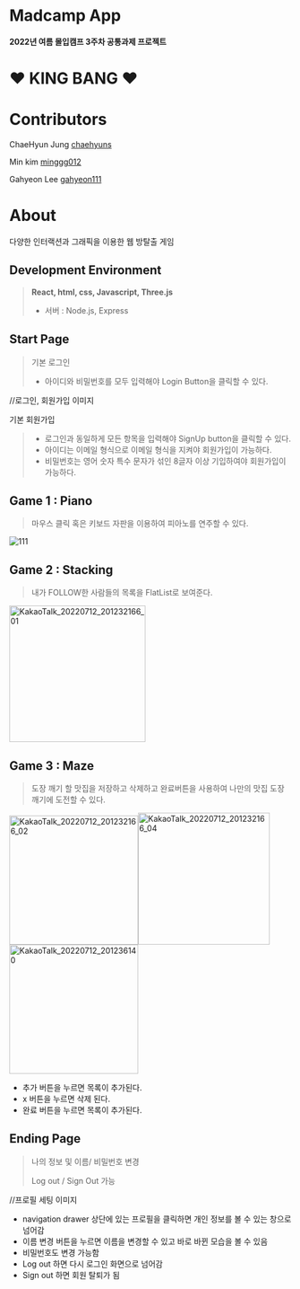 # Madcamp App
**2022년 여름 몰입캠프 3주차 공통과제 프로젝트**





#  ♥️ KING BANG ♥️

# Contributors
ChaeHyun Jung
[chaehyuns][chaehyuns link]

[chaehyuns link]: https://github.com/chaehyuns

Min kim
[minggg012][minggg012 link]

[minggg012 link]: https://github.com/minggg012

Gahyeon Lee
[gahyeon111][gahyeon111 link]

[gahyeon111 link]: https://github.com/gahyeon111



# About
다양한 인터랙션과 그래픽을 이용한 웹 방탈출 게임
 
 
 

## Development Environment

> **React, html, css, Javascript, Three.js**
>
>  * 서버 : Node.js, Express
>

## Start Page

> 기본 로그인
> * 아이디와 비밀번호를 모두 입력해야 Login Button을 클릭할 수 있다.


//로그인, 회원가입 이미지

기본 회원가입
>* 로그인과 동일하게 모든 항목을 입력해야 SignUp button을 클릭할 수 있다.
>* 아이디는 이메일 형식으로 이메일 형식을 지켜야 회원가입이 가능하다.
>* 비밀번호는 영어 숫자 특수 문자가 섞인 8글자 이상 기입하여야 회원가입이 가능하다.
>




## Game 1 : Piano

> 마우스 클릭 혹은 키보드 자판을 이용하여 피아노를 연주할 수 있다.
> 
> 

![111](https://user-images.githubusercontent.com/80222352/178474791-3b8b17b4-ad94-4239-b77f-fa333639080c.gif)



## Game 2 : Stacking

 
> 내가 FOLLOW한 사람들의 목록을 FlatList로 보여준다.

<img width="243" alt="KakaoTalk_20220712_201232166_01" src="https://user-images.githubusercontent.com/80222352/178477409-57ec2ab7-8904-42f5-93c2-3d0caaba6833.png">



## Game 3 : Maze 

> 도장 깨기 할 맛집을 저장하고 삭제하고 완료버튼을 사용하여 나만의 맛집 도장 깨기에 도전할 수 있다. 

<img width="230" alt="KakaoTalk_20220712_201232166_02" src="https://user-images.githubusercontent.com/80222352/178477411-b44bf56e-c4bb-48a2-8bbe-74ce973645f8.png"><img width="235" alt="KakaoTalk_20220712_201232166_04" src="https://user-images.githubusercontent.com/80222352/178477416-175348f9-ef54-41f3-be54-5850a0378902.png"><img width="230" alt="KakaoTalk_20220712_201236140" src="https://user-images.githubusercontent.com/80222352/178477421-2d8e17f0-5324-481d-a6ba-36df9598165a.png">

- 추가 버튼을 누르면 목록이 추가된다.
- x 버튼을 누르면 삭제 된다.
- 완료 버튼을 누르면 목록이 추가된다.



## Ending Page

> 나의 정보 및 이름/ 비밀번호 변경 
> 
> Log out / Sign Out 가능  

//프로필 세팅 이미지

- navigation drawer 상단에 있는 프로필을 클릭하면 개인 정보를 볼 수 있는 창으로 넘어감
- 이름 변경 버튼을 누르면 이름을 변경할 수 있고 바로 바뀐 모습을 볼 수 있음
- 비밀번호도 변경 가능함 
- Log out 하면 다시 로그인 화면으로 넘어감
- Sign out 하면 회원 탈퇴가 됨
